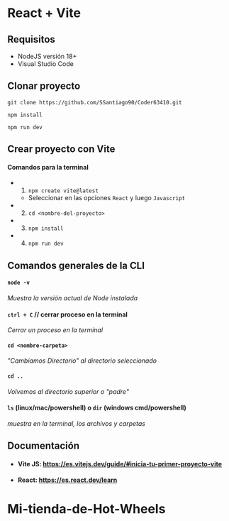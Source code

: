 # React + Vite

## Requisitos

- NodeJS versión 18+
- Visual Studio Code

## Clonar proyecto

`git clone https://github.com/SSantiago90/Coder63410.git`

`npm install`

`npm run dev`

## Crear proyecto con Vite

#### Comandos para la terminal

- 1. `npm create vite@latest`
  - Seleccionar en las opciones `React` y luego `Javascript`
- 2. `cd <nombre-del-proyecto>`
- 3. `npm install`
- 4. `npm run dev`

## Comandos generales de la CLI

#### `node -v`

_Muestra la versión actual de Node instalada_

#### `ctrl + C` // cerrar proceso en la terminal

_Cerrar un proceso en la terminal_

#### `cd <nombre-carpeta>`

_"Cambiamos Directorio" al directorio seleccionado_

#### `cd ..`

_Volvemos al directorio superior o "padre"_

#### `ls` (linux/mac/powershell) o `dir` (windows cmd/powershell)

_muestra en la terminal, los archivos y carpetas_

## Documentación

- #### Vite JS: https://es.vitejs.dev/guide/#inicia-tu-primer-proyecto-vite
- #### React: https://es.react.dev/learn
# Mi-tienda-de-Hot-Wheels
